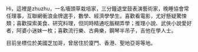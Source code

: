 Hi，這裡是zhuzhu，一名墻頭草栽培家，三分鐘退堂鼓表演藝術家，晚睡協會常任理事，互聯網衝浪金牌選手，數學、經濟學學生。喜歡看電影，尤好懸疑驚悚類；喜歡探索美食、研究料理，但同時精通吃飯糊弄學；推理小說、武俠小說愛好者，阿婆小迷妹一枚；喜歡流行樂、古典樂，鋼琴半吊子，吉他在學人士。

目前坐標位於美國芝加哥，曾居住於廈門、香港、聖地亞哥等地。

